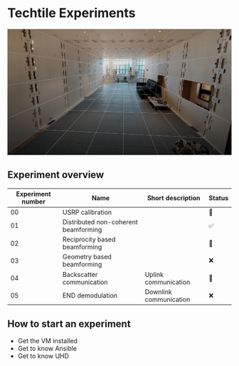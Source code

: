 # Techtile Experiments

<img src="https://github.com/techtile-by-dramco/experiments/blob/main/techtile_picture.png" alt="Techtile">


## Experiment overview

| Experiment number | Name | Short description | Status |
|-|-|-|-|
| 00 | USRP calibration | | 🤏 |
| 01 | Distributed non-coherent beamforming | | ✅ |
| 02 | Reciprocity based beamforming | | 🤏 |
| 03 | Geometry based beamforming | | ❌ |
| 04 | Backscatter communication | Uplink communication | 🤏 |
| 05 | END demodulation | Downlink communication | ❌ |


## How to start an experiment

- Get the VM installed
- Get to know Ansible
- Get to know UHD
